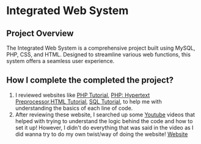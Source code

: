 # Integrated Web System
## Project Overview
The Integrated Web System is a comprehensive project built using MySQL, PHP, CSS, and HTML. Designed to streamline various web functions, this system offers a seamless user experience.

## How I complete the completed the project? 
1. I reviewed websites like [PHP Tutorial](http://www.w3schools.com/php), [PHP: Hypertext Preprocessor](www.php.net),[HTML Tutorial](www.w3schools.com/html), 
[SQL Tutorial](www.w3schools.com/sql), to help me with understanding the basics of each line of code.
2. After reviewing these website, I searched up some [Youtube](https://youtu.be/scd8YKiuS7I?si=jP-5ELILV12qaYB2) videos that helped with trying to understand the logic behind the code and how to set it up! However, I didn't do everything that was said in the video as I did wanna try to do my own twist/way of doing the website!
[Website](https://luluswebsite.000webhostapp.com/homepage.html)

